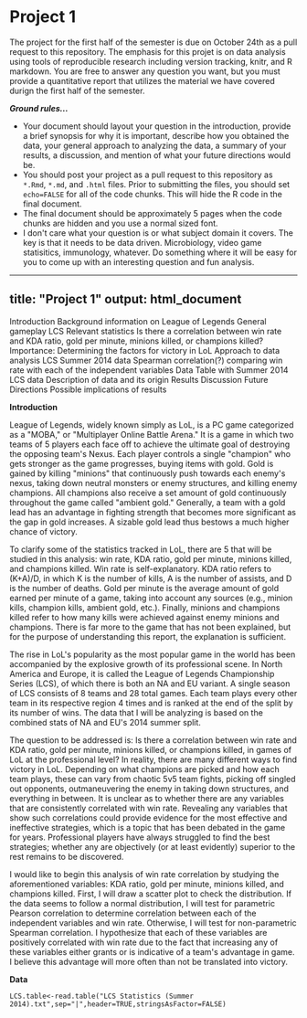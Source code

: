 Project 1
========

The project for the first half of the semester is due on October 24th as a pull
request to this repository. The emphasis for this projet is on data analysis
using tools of reproducible research including version tracking, knitr, and R
markdown. You are free to answer any question you want, but you must provide a
quantitative report that utilizes the material we have covered durign the first
half of the semester.

***Ground rules...***
* Your document should layout your question in the introduction, provide a brief
synopsis for why it is important, describe how you obtained the data, your general
approach to analyzing the data, a summary of your results, a discussion, and
mention of what your future directions would be.
* You should post your project as a pull request to this repository as `*.Rmd`,
`*.md`, and `.html` files. Prior to submitting the files, you should set
`echo=FALSE` for all of the code chunks. This will hide the R code in the final
document.
* The final document should be approximately 5 pages when the code chunks are
hidden and  you use a normal sized font.
* I don't care what your question is or what subject domain it covers. The key is
that it needs to be data driven. Microbiology, video game statisitics, immunology,
whatever. Do something where it will be easy for you to come up with an interesting
question and fun analysis.

---
title: "Project 1"
output: html_document
---

Introduction
  Background information on League of Legends
    General gameplay
    LCS
    Relevant statistics
  Is there a correlation between win rate and KDA ratio, gold per minute, minions killed, or champions killed?
  Importance: Determining the factors for victory in LoL
  Approach to data analysis
    LCS Summer 2014 data
    Spearman correlation(?) comparing win rate with each of the independent variables
Data
  Table with Summer 2014 LCS data
  Description of data and its origin
Results
Discussion
Future Directions
  Possible implications of results
  
**Introduction**
  
League of Legends, widely known simply as LoL, is a PC game categorized as a "MOBA," or "Multiplayer Online Battle Arena."  It is a game in which two teams of 5 players each face off to achieve the ultimate goal of destroying the opposing team's Nexus.  Each player controls a single "champion" who gets stronger as the game progresses, buying items with gold.  Gold is gained by killing "minions" that continuously push towards each enemy's nexus, taking down neutral monsters or enemy structures, and killing enemy champions.  All champions also receive a set amount of gold continuously throughout the game called "ambient gold."  Generally, a team with a gold lead has an advantage in fighting strength that becomes more significant as the gap in gold increases.  A sizable gold lead thus bestows a much higher chance of victory.  

To clarify some of the statistics tracked in LoL, there are 5 that will be studied in this analysis: win rate, KDA ratio, gold per minute, minions killed, and champions killed.  Win rate is self-explanatory.  KDA ratio refers to (K+A)/D, in which K is the number of kills, A is the number of assists, and D is the number of deaths.  Gold per minute is the average amount of gold earned per minute of a game, taking into account any sources (e.g., minion kills, champion kills, ambient gold, etc.).  Finally, minions and champions killed refer to how many kills were achieved against enemy minions and champions.  There is far more to the game that has not been explained, but for the purpose of understanding this report, the explanation is sufficient.

The rise in LoL's popularity as the most popular game in the world has been accompanied by the explosive growth of its professional scene.  In North America and Europe, it is called the League of Legends Championship Series (LCS), of which there is both an NA and EU variant.  A single season of LCS consists of 8 teams and 28 total games.  Each team plays every other team in its respective region 4 times and is ranked at the end of the split by its number of wins.  The data that I will be analyzing is based on the combined stats of NA and EU's 2014 summer split.

The question to be addressed is: Is there a correlation between win rate and KDA ratio, gold per minute, minions killed, or champions killed, in games of LoL at the professional level?  In reality, there are many different ways to find victory in LoL.  Depending on what champions are picked and how each team plays, these can vary from chaotic 5v5 team fights, picking off singled out opponents, outmaneuvering the enemy in taking down structures, and everything in between.  It is unclear as to whether there are any variables that are consistently correlated with win rate.  Revealing any variables that show such correlations could provide evidence for the most effective and ineffective strategies, which is a topic that has been debated in the game for years.  Professional players have always struggled to find the best strategies; whether any are objectively (or at least evidently) superior to the rest remains to be discovered.

I would like to begin this analysis of win rate correlation by studying the aforementioned variables: KDA ratio, gold per minute, minions killed, and champions killed.  First, I will draw a scatter plot to check the distribution.  If the data seems to follow a normal distribution, I will test for parametric Pearson correlation to determine correlation between each of the independent variables and win rate.  Otherwise, I will test for non-parametric Spearman correlation.  I hypothesize that each of these variables are positively correlated with win rate due to the fact that increasing any of these variables either grants or is indicative of a team's advantage in game.  I believe this advantage will more often than not be translated into victory.

**Data**

```{r,echo=TRUE}
LCS.table<-read.table("LCS Statistics (Summer 2014).txt",sep="|",header=TRUE,stringsAsFactor=FALSE)


```